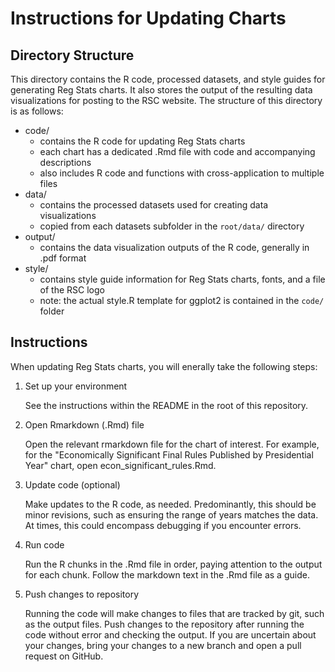 # Instructions for Updating Charts

## Directory Structure

This directory contains the R code, processed datasets, and style guides for generating Reg Stats charts. It also stores the output of the resulting data visualizations for posting to the RSC website. The structure of this directory is as follows:

- code/
  - contains the R code for updating Reg Stats charts
  - each chart has a dedicated .Rmd file with code and accompanying descriptions
  - also includes R code and functions with cross-application to multiple files
- data/
  - contains the processed datasets used for creating data visualizations
  - copied from each datasets subfolder in the `root/data/` directory
- output/
  - contains the data visualization outputs of the R code, generally in .pdf format
- style/
  - contains style guide information for Reg Stats charts, fonts, and a file of the RSC logo
  - note: the actual style.R template for ggplot2 is contained in the `code/` folder

## Instructions

When updating Reg Stats charts, you will enerally take the following steps:

1. Set up your environment

    See the instructions within the README in the root of this repository.

1. Open Rmarkdown (.Rmd) file

    Open the relevant rmarkdown file for the chart of interest. For example, for the "Economically Significant Final Rules Published by Presidential Year" chart, open econ_significant_rules.Rmd.

1. Update code (optional)

    Make updates to the R code, as needed. Predominantly, this should be minor revisions, such as ensuring the range of years matches the data. At times, this could encompass debugging if you encounter errors.

1. Run code

    Run the R chunks in the .Rmd file in order, paying attention to the output for each chunk. Follow the markdown text in the .Rmd file as a guide.

1. Push changes to repository

    Running the code will make changes to files that are tracked by git, such as the output files. Push changes to the repository after running the code without error and checking the output. If you are uncertain about your changes, bring your changes to a new branch and open a pull request on GitHub.

